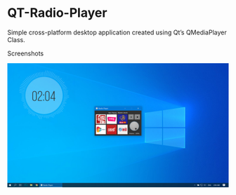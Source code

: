# QT-Radio-Player
Simple cross-platform desktop application created using Qt’s QMediaPlayer Class.

Screenshots

![Windows 10](https://raw.githubusercontent.com/madhurasri/QT-Radio-Player/master/Screenshots/Windows.jpg)

